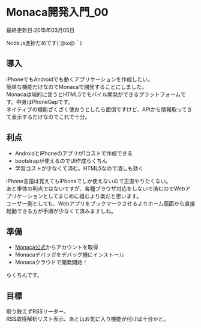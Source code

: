 # Monaca開発入門_00
最終更新日:2015年03月05日

  
Node.js進捗だめです(´@ω@｀)  
  
## 導入  
  
iPhoneでもAndroidでも動くアプリケーションを作成したい。  
簡単な機能だけなのでMonacaで開発することにしました。  
Monacaは端的に言うとHTML5でモバイル開発ができるプラットフォームです。中身はPhoneGapです。  
ネイティブの機能ざくざく使おうとしたら面倒ですけど、APIから情報取ってきて表示するだけなのでこれで十分。  
  
## 利点  
 - AndroidとiPhoneのアプリが1コストで作成できる  
 - bootstrapが使えるのでUI作成らくちん  
 - 学習コストが少なくて済む。HTML5なので潰しも効く  
  
iPhone言語は覚えてもiPhoneでしか使えないので正直やりたくない。  
あと単体の利点ではないですが、各種ブラウザ対応をしないで済むのでWebアプリケーションとしてまじめに組むより楽だと思います。  
ユーザー側としても、Webアプリをブックマークさせるよりホーム画面から直接起動できる方が手順が少なくて済みますしね。  
  
  
## 準備  
 - [Monaca公式](https://ja.monaca.io/)からアカウントを取得  
 - Monacaデバッガをデバッグ機にインストール  
 - Monacaクラウドで開発開始！  
  
らくちんです。  
  
## 目標  
取り敢えずRSSリーダー。  
RSS取得解析リスト表示、あとはお気に入り機能が付けば十分かと。  
